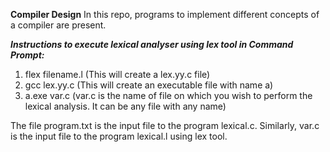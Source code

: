 **Compiler Design**
In this repo, programs to implement different concepts of a compiler are present.

***Instructions to execute lexical analyser using lex tool in Command Prompt:***

   1. flex filename.l (This will create a lex.yy.c file)
   2. gcc lex.yy.c (This will create an executable file with name a)
   3. a.exe var.c (var.c is the name of file on which you wish to perform the lexical analysis. It can be any file with any name)

The file program.txt is the input file to the program lexical.c. 
Similarly, var.c is the input file to the program lexical.l using lex tool.
